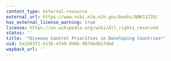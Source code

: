 ```yaml
---
content_type: external-resource
external_url: https://www.ncbi.nlm.nih.gov/books/NBK11728/
has_external_license_warning: true
license: https://en.wikipedia.org/wiki/All_rights_reserved
status: ''
title: '*Disease Control Priorities in Developing Countries*'
uid: 5a1563f1-6136-47e9-9d6b-9874bdb1fdbd
wayback_url: ''
---
```

